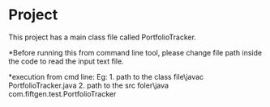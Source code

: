 # Project

This project has a main class file called PortfolioTracker.

*Before running this from command line tool, please change file path inside the code to read the input text file.

*execution from cmd line:
Eg: 1. path to the class file\javac PortfolioTracker.java
    2. path to the src foler\java com.fiftgen.test.PortfolioTracker
    
